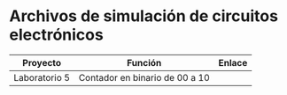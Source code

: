 # Archivos de simulación de circuitos electrónicos

| Proyecto | Función |  Enlace |
|---|---|---|
| Laboratorio 5 | Contador en binario de 00 a 10| |
